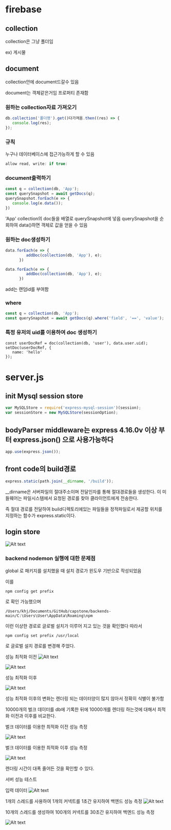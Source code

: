 # firebase
## collection
collection은 그냥 폴더임

ex) 게시물

## document
collection안에 document드갈수 있음

document는 객체같은거임 프로퍼티 존재함

### 원하는 collection자료 가져오기

```javascript
db.collection('폴더명').get()다가져옴.then((res) => {
   console.log(res);
});
```


### 규칙
누구나 데이터베이스에 접근가능하게 할 수 있음

```javascript
allow read, write: if true:
```

### document출력하기

```javascript
const q = collection(db, 'App');
const querySnapshot = await getDocs(q);
querySnapshot.forEach(e => {
   console.log(e.data());
})
```

'App' collection의 doc들을 배열로 querySnapshot에 넣음
querySnapshot을 순회하여 data()하면 객체로 값을 얻을 수 있음


### 원하는 doc생성하기
```javascript
data.forEach(e => {
         addDoc(collection(db, 'App'), e);
      })
```

```javascript
data.forEach(e => {
         addDoc(collection(db, 'App'), e);
      })
```
add는 랜덤id를 부여함


### where

```javascript
const q = collection(db, 'App');
const querySnapshot = await getDocs(q).where('field', '==', 'value');
```

### 특정 유저의 uid를 이용하여 doc 생성하기

```javascritp
const userDocRef = doc(collection(db, 'user'), data.user.uid);
setDoc(userDocRef, {
   name: 'hello'
});
```

# server.js

## init Mysql session store 

```javascript
var MySQLStore = require('express-mysql-session')(session);
var sessionStore = new MySQLStore(sessionOption);
```

## bodyParser middleware는 express 4.16.0v 이상 부터 express.json() 으로 사용가능하다

```javascript
app.use(express.json());
```

## front code의 build경로

```javascript
express.static(path.join(__dirname, '/build'));
```

__dirname은 서버파일의 절대주소이며 전달인자를 통해 절대경로들을 생성한다.
이 미들웨어는 파일시스템에서 요청된 경로를 찾아 클라이언트에게 전송한다.

즉 절대 경로를 전달하여 build디렉토리에있는 파일들을 정적파일로서 제공할 위치를 지정하는 함수가 express.static이다.

## login store

![Alt text](image.png)

### backend nodemon 실행에 대한 문제점

global 로 패키지를 설치했을 때 설치 경로가 윈도우 기반으로 작성되었음

이를
```
npm config get prefix
```

로 확인 가능했으며

```
/Users/khj/Documents/GitHub/capstone/backends-main/C:\Users\User\AppData\Roaming\npm
```

이런 이상한 경로로 글로벌 설치가 이루어 지고 있는 것을 확인했다 따라서

```
npm config set prefix /usr/local 
```

로 글로벌 설치 경로를 변경해 주었다.





성능 최적화 이전
![Alt text](image-1.png)

![Alt text](image-2.png)


성능 최적화 이후

![Alt text](image-3.png)

성능 최적화 이후의 변화는 렌더링 되는 데이터양이 많지 않아서 정확히 식별이 불가함


10000개의 벌크 데이터를 db에 기록한 뒤에 10000개를 렌더링 하는것에 대해서 최적화 이전과 이후를 비교한다.


벌크 데이터를 이용한 최적화 이전 성능 측정

![Alt text](image-4.png)


벌크 데이터를 이용한 최적화 이후 성능 측정

![Alt text](image-5.png)



렌더링 시간이 대폭 줄어든 것을 확인할 수 있다.


서버 성능 테스트

입력 데이터
![Alt text](image-7.png)


1개의 스레드를 사용하여 1개의 커넥트를 1초간 유지하여 백엔드 성능 측정
![Alt text](image-8.png)


10개의 스레드를 생성하여 100개의 커넥트를 30초간 유지하여 백엔드 성능 측정

![Alt text](image-9.png)